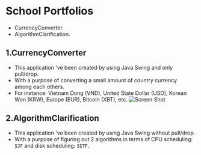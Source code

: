 # School Portfolios
* CurrencyConverter.
* AlgorithmClarification.
## 1.CurrencyConverter
* This application 've been created by using Java Swing and only pull/drop.
* With a purpose of converting a small amount of country currency among each others.
* For instance: Vietnam Dong (VND), United State Dollar (USD), Korean Won (KRW), Europe (EUR), Bitcoin (XBT), etc. 
![Screen Shot](images/ScreenShot.png)
## 2.AlgorithmClarification
* This application 've been created by using Java Swing without pull/drop.
* With a purpose of figuring out 2 algorithms in terms of CPU scheduling: ``SJF`` and disk scheduling: ``SSTF``.